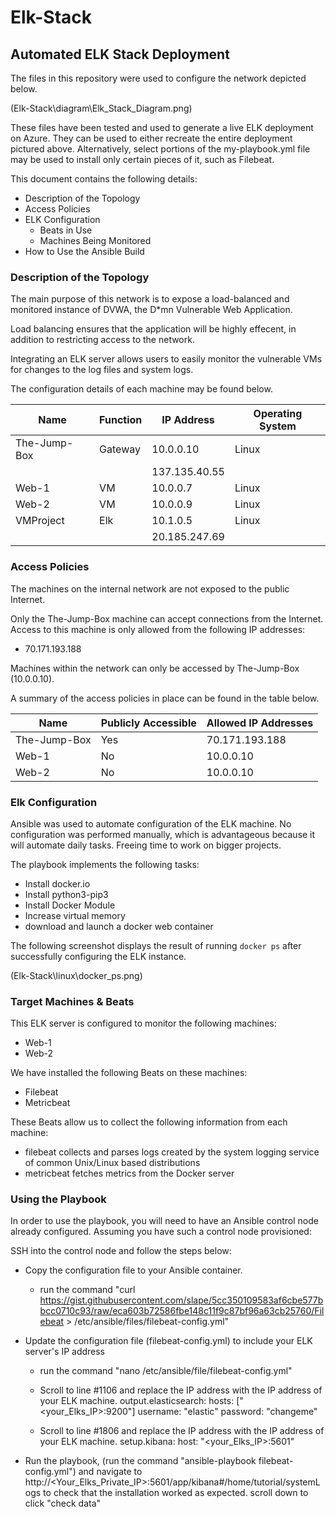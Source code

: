 
 # Elk-Stack
 ## Automated ELK Stack Deployment

The files in this repository were used to configure the network depicted below. 

(Elk-Stack\diagram\Elk_Stack_Diagram.png)

These files have been tested and used to generate a live ELK deployment on Azure. They can be used to either recreate the entire deployment pictured above. Alternatively, select portions of the my-playbook.yml file may be used to install only certain pieces of it, such as Filebeat.


This document contains the following details:
- Description of the Topology
- Access Policies
- ELK Configuration
  - Beats in Use
  - Machines Being Monitored
- How to Use the Ansible Build


### Description of the Topology

The main purpose of this network is to expose a load-balanced and monitored instance of DVWA, the D*mn Vulnerable Web Application.

Load balancing ensures that the application will be highly effecent, in addition to restricting access to the network.

Integrating an ELK server allows users to easily monitor the vulnerable VMs for changes to the log files and system logs.

The configuration details of each machine may be found below.

| Name         | Function | IP Address    | Operating System |
|--------------|----------|---------------|------------------|
| The-Jump-Box | Gateway  | 10.0.0.10     | Linux            |
|              |          | 137.135.40.55 |                  |
| Web-1        | VM       | 10.0.0.7      | Linux            |
| Web-2        | VM       | 10.0.0.9      | Linux            |
| VMProject    | Elk      | 10.1.0.5      | Linux            |
|              |          | 20.185.247.69 |                  |

### Access Policies

The machines on the internal network are not exposed to the public Internet. 

Only the The-Jump-Box machine can accept connections from the Internet. Access to this machine is only allowed from the following IP addresses:
- 70.171.193.188

Machines within the network can only be accessed by The-Jump-Box (10.0.0.10).

A summary of the access policies in place can be found in the table below.

| Name         | Publicly Accessible | Allowed IP Addresses |
|--------------|---------------------|----------------------|
| The-Jump-Box | Yes                 |    70.171.193.188    |
|   Web-1      | No                  |    10.0.0.10         |
|   Web-2      | No                  |    10.0.0.10         |

### Elk Configuration

Ansible was used to automate configuration of the ELK machine. No configuration was performed manually, which is advantageous because it will automate daily tasks. Freeing time to work on bigger projects.

The playbook implements the following tasks:
- Install docker.io
- Install python3-pip3
- Install Docker Module
- Increase virtual memory
- download and launch a docker web container

The following screenshot displays the result of running `docker ps` after successfully configuring the ELK instance.

(Elk-Stack\linux\docker_ps.png)

### Target Machines & Beats
This ELK server is configured to monitor the following machines:
- Web-1 
- Web-2

We have installed the following Beats on these machines:
- Filebeat
- Metricbeat

These Beats allow us to collect the following information from each machine:

- filebeat collects and parses logs created by the system logging service of common Unix/Linux based distributions
- metricbeat fetches metrics from the Docker server

### Using the Playbook
In order to use the playbook, you will need to have an Ansible control node already configured. Assuming you have such a control node provisioned: 

SSH into the control node and follow the steps below:

- Copy the configuration file to your Ansible container.

    - run the command "curl https://gist.githubusercontent.com/slape/5cc350109583af6cbe577bbcc0710c93/raw/eca603b72586fbe148c11f9c87bf96a63cb25760/Filebeat > /etc/ansible/files/filebeat-config.yml"

- Update the configuration file (filebeat-config.yml) to include your ELK server's IP address 

    - run the command "nano /etc/ansible/file/filebeat-config.yml"

    - Scroll to line #1106 and replace the IP address with the IP address of your ELK machine.
        output.elasticsearch:
        hosts: ["<your_Elks_IP>:9200"]
        username: "elastic"
        password: "changeme"

    - Scroll to line #1806 and replace the IP address with the IP address of your ELK machine.
        setup.kibana:
        host: "<your_Elks_IP>:5601"

- Run the playbook, (run the command "ansible-playbook filebeat-config.yml") and navigate to http://<Your_Elks_Private_IP>:5601/app/kibana#/home/tutorial/systemLogs to check that the installation worked as expected. scroll down to click "check data"


